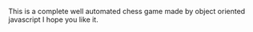 This is a complete well automated chess game made by object oriented javascript I hope you like it.


